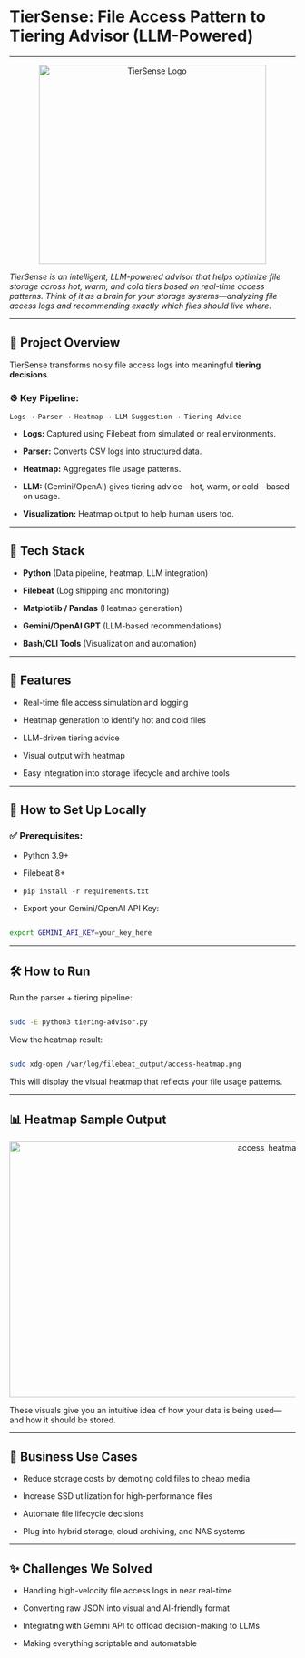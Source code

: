 # **TierSense: File Access Pattern to Tiering Advisor (LLM-Powered)**

---
<p align="center">
<img src="https://github.com/user-attachments/assets/ef229501-4a49-48b2-b06d-cee521be674a" alt="TierSense Logo" width="400" height="350"/>
</p>

*TierSense is an intelligent, LLM-powered advisor that helps optimize file storage across hot, warm, and cold tiers based on real-time access patterns. Think of it as a brain for your storage systems—analyzing file access logs and recommending exactly which files should live where.*
 
---
 
## 📌 Project Overview
 
TierSense transforms noisy file access logs into meaningful **tiering decisions**.
 
### ⚙️ Key Pipeline:

```
Logs → Parser → Heatmap → LLM Suggestion → Tiering Advice
```
- **Logs:** Captured using Filebeat from simulated or real environments.

- **Parser:** Converts CSV logs into structured data.

- **Heatmap:** Aggregates file usage patterns.

- **LLM:** (Gemini/OpenAI) gives tiering advice—hot, warm, or cold—based on usage.

- **Visualization:** Heatmap output to help human users too.
 
---
 
## 🧪 Tech Stack
 
- **Python** (Data pipeline, heatmap, LLM integration)

- **Filebeat** (Log shipping and monitoring)

- **Matplotlib / Pandas** (Heatmap generation)

- **Gemini/OpenAI GPT** (LLM-based recommendations)

- **Bash/CLI Tools** (Visualization and automation)
 
---
 
## 🚀 Features
 
- Real-time file access simulation and logging

- Heatmap generation to identify hot and cold files

- LLM-driven tiering advice

- Visual output with heatmap

- Easy integration into storage lifecycle and archive tools
 
---
 
## 🧰 How to Set Up Locally
 
### ✅ Prerequisites:
 
- Python 3.9+

- Filebeat 8+

- `pip install -r requirements.txt`

- Export your Gemini/OpenAI API Key:
 
```bash

export GEMINI_API_KEY=your_key_here

```
 
---

## 🛠 How to Run

Run the parser + tiering pipeline:
 
```bash

sudo -E python3 tiering-advisor.py

```

View the heatmap result:
 
```bash

sudo xdg-open /var/log/filebeat_output/access-heatmap.png

```
This will display the visual heatmap that reflects your file usage patterns.

---

## 📊 Heatmap Sample Output

<p align="center">
<img src="https://github.com/user-attachments/assets/a82ffe0c-84fd-4049-add4-eabc80040cf2" alt="access_heatmap" width="900" height="450"/>
</p>

These visuals give you an intuitive idea of how your data is being used—and how it should be stored.
 
---

## 💼 Business Use Cases

  - Reduce storage costs by demoting cold files to cheap media

  - Increase SSD utilization for high-performance files

  - Automate file lifecycle decisions
  
  - Plug into hybrid storage, cloud archiving, and NAS systems
 
---

## ✨ Challenges We Solved

  - Handling high-velocity file access logs in near real-time

  - Converting raw JSON into visual and AI-friendly format

  - Integrating with Gemini API to offload decision-making to LLMs

  - Making everything scriptable and automatable
